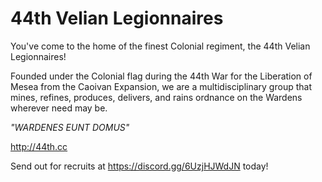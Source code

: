 # 44th Velian Legionnaires

You've come to the home of the finest Colonial regiment, the 44th Velian Legionnaires!

Founded under the Colonial flag during the 44th War for the Liberation of Mesea from the Caoivan Expansion, we are a multidisciplinary group that mines, refines, produces, delivers, and rains ordnance on the Wardens wherever need may be.

_"WARDENES EUNT DOMUS"_

http://44th.cc

Send out for recruits at https://discord.gg/6UzjHJWdJN today!
